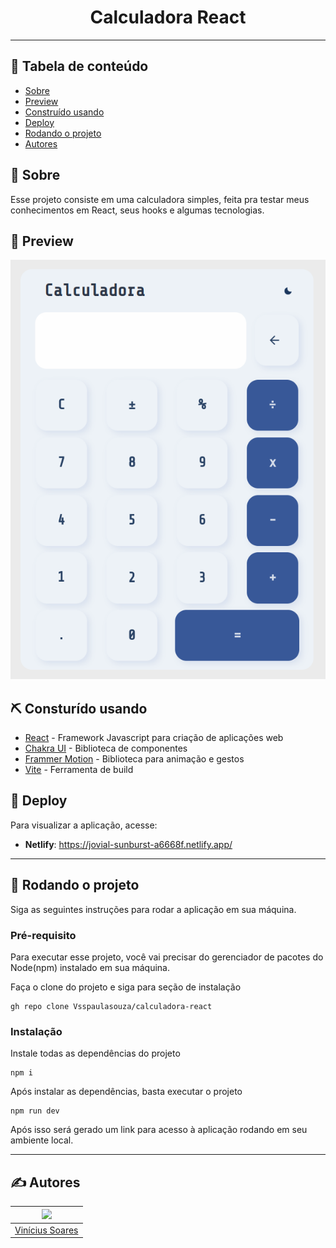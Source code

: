 <h1 align="center">Calculadora React</h1>

---

## 📝 Tabela de conteúdo

-   [Sobre](#about)
-   [Preview](#demo)
-   [Construído usando](#built_using)
-   [Deploy](#deployment)
-   [Rodando o projeto](#getting_started)
-   [Autores](#authors)

## 🧐 Sobre <a name = "about"></a>

Esse projeto consiste em uma calculadora simples, feita pra testar meus conhecimentos em React, seus hooks e algumas tecnologias.

## 🎥 Preview <a name = "demo"></a>

![Calculadora](public/preview.png)

## ⛏️ Consturído usando <a name = "built_using"></a>

-   [React](https://pt-br.reactjs.org/) - Framework Javascript para criação de aplicações web
-   [Chakra UI](https://chakra-ui.com/) - Biblioteca de componentes
-   [Frammer Motion](https://www.framer.com/motion/) - Biblioteca para animação e gestos
-   [Vite](https://vitejs.dev/) - Ferramenta de build

## 🚀 Deploy <a name = "deployment"></a>

Para visualizar a aplicação, acesse:

-   **Netlify**: https://jovial-sunburst-a6668f.netlify.app/

---

## 🏁 Rodando o projeto <a name = "getting_started"></a>

Siga as seguintes instruções para rodar a aplicação em sua máquina.

### Pré-requisito

Para executar esse projeto, você vai precisar do gerenciador de pacotes do Node(npm) instalado em sua máquina.

Faça o clone do projeto e siga para seção de instalação

```
gh repo clone Vsspaulasouza/calculadora-react
```

### Instalação

Instale todas as dependências do projeto

```
npm i
```

Após instalar as dependências, basta executar o projeto

```
npm run dev
```

Após isso será gerado um link para acesso à aplicação rodando em seu ambiente local.

---

## ✍️ Autores <a name = "authors"></a>

| [<img src="https://avatars.githubusercontent.com/u/69551648?v=4" width=115>](https://github.com/Vsspaulasouza) |
| -------------------------------------------------------------------------------------------------------------- |
| [Vinícius Soares](https://github.com/Vsspaulasouza)                                                            |
